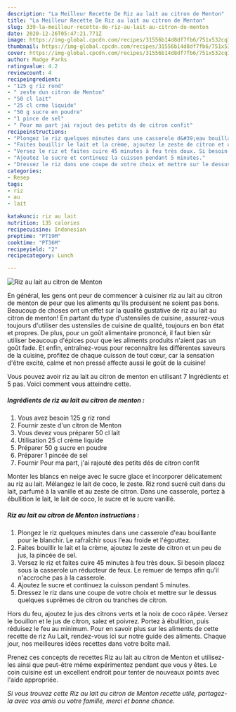 ```yaml
---
description: "La Meilleur Recette De Riz au lait au citron de Menton"
title: "La Meilleur Recette De Riz au lait au citron de Menton"
slug: 339-la-meilleur-recette-de-riz-au-lait-au-citron-de-menton
date: 2020-12-26T05:47:21.771Z
image: https://img-global.cpcdn.com/recipes/31556b14d8df7fb6/751x532cq70/riz-au-lait-au-citron-de-menton-photo-principale-de-la-recette.jpg
thumbnail: https://img-global.cpcdn.com/recipes/31556b14d8df7fb6/751x532cq70/riz-au-lait-au-citron-de-menton-photo-principale-de-la-recette.jpg
cover: https://img-global.cpcdn.com/recipes/31556b14d8df7fb6/751x532cq70/riz-au-lait-au-citron-de-menton-photo-principale-de-la-recette.jpg
author: Madge Parks
ratingvalue: 4.2
reviewcount: 4
recipeingredient:
- "125 g riz rond"
- " zeste dun citron de Menton"
- "50 cl lait"
- "25 cl crme liquide"
- "50 g sucre en poudre"
- "1 pince de sel"
- " Pour ma part jai rajout des petits ds de citron confit"
recipeinstructions:
- "Plongez le riz quelques minutes dans une casserole d&#39;eau bouillante pour le blanchir. Le rafraîchir sous l&#39;eau froide et l&#39;égouttez."
- "Faites bouillir le lait et la crème, ajoutez le zeste de citron et un peu de jus, la pincée de sel."
- "Versez le riz et faites cuire 45 minutes à feu très doux. Si besoin placez sous la casserole un réducteur de feux. Le remuer de temps afin qu&#39;il n&#39;accroche pas à la casserole."
- "Ajoutez le sucre et continuez la cuisson pendant 5 minutes."
- "Dressez le riz dans une coupe de votre choix et mettre sur le dessus quelques suprêmes de citron ou tranches de citron."
categories:
- Resep
tags:
- riz
- au
- lait

katakunci: riz au lait 
nutrition: 135 calories
recipecuisine: Indonesian
preptime: "PT19M"
cooktime: "PT36M"
recipeyield: "2"
recipecategory: Lunch

---
```



![Riz au lait au citron de Menton](https://img-global.cpcdn.com/recipes/31556b14d8df7fb6/751x532cq70/riz-au-lait-au-citron-de-menton-photo-principale-de-la-recette.jpg)

En général, les gens ont peur de commencer à cuisiner riz au lait au citron de menton de peur que les aliments qu'ils produisent ne soient pas bons. Beaucoup de choses ont un effet sur la qualité gustative de riz au lait au citron de menton! En partant du type d'ustensiles de cuisine, assurez-vous toujours d'utiliser des ustensiles de cuisine de qualité, toujours en bon état et propres. De plus, pour un goût alimentaire prononcé, il faut bien sûr utiliser beaucoup d'épices pour que les aliments produits n'aient pas un goût fade. Et enfin, entraînez-vous pour reconnaître les différentes saveurs de la cuisine, profitez de chaque cuisson de tout cœur, car la sensation d'être excité, calme et non pressé affecte aussi le goût de la cuisine!

<!--inarticleads1-->

Vous pouvez avoir riz au lait au citron de menton en utilisant 7 Ingrédients et 5 pas. Voici comment vous atteindre cette.

##### Ingrédients de riz au lait au citron de menton :

1. Vous avez besoin 125 g riz rond
1. Fournir  zeste d&#39;un citron de Menton
1. Vous devez vous préparer 50 cl lait
1. Utilisation 25 cl crème liquide
1. Préparer 50 g sucre en poudre
1. Préparer 1 pincée de sel
1. Fournir  Pour ma part, j&#39;ai rajouté des petits dés de citron confit


Monter les blancs en neige avec le sucre glace et incorporer délicatement au riz au lait. Mélangez le lait de coco, le zeste. Riz rond sucré cuit dans du lait, parfumé à la vanille et au zeste de citron. Dans une casserole, portez à ébullition le lait, le lait de coco, le sucre et le sucre vanillé. 

<!--inarticleads2-->

##### Riz au lait au citron de Menton instructions :

1. Plongez le riz quelques minutes dans une casserole d&#39;eau bouillante pour le blanchir. Le rafraîchir sous l&#39;eau froide et l&#39;égouttez.
1. Faites bouillir le lait et la crème, ajoutez le zeste de citron et un peu de jus, la pincée de sel.
1. Versez le riz et faites cuire 45 minutes à feu très doux. Si besoin placez sous la casserole un réducteur de feux. Le remuer de temps afin qu&#39;il n&#39;accroche pas à la casserole.
1. Ajoutez le sucre et continuez la cuisson pendant 5 minutes.
1. Dressez le riz dans une coupe de votre choix et mettre sur le dessus quelques suprêmes de citron ou tranches de citron.


Hors du feu, ajoutez le jus des citrons verts et la noix de coco râpée. Versez le bouillon et le jus de citron, salez et poivrez. Portez à ébullition, puis réduisez le feu au minimum. Pour en savoir plus sur les aliments de cette recette de riz Au Lait, rendez-vous ici sur notre guide des aliments. Chaque jour, nos meilleures idées recettes dans votre boîte mail. 

<!--inarticleads1-->

<p>
Prenez ces concepts de recettes Riz au lait au citron de Menton et utilisez-les ainsi que peut-être même expérimentez pendant que vous y êtes. Le coin cuisine est un excellent endroit pour tenter de nouveaux points avec l'aide appropriée.
</p>

<p>
<i>Si vous trouvez cette Riz au lait au citron de Menton recette utile, partagez-la avec vos amis ou votre famille, merci et bonne chance.</i>
</p>
